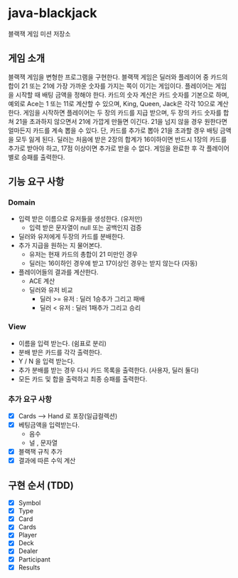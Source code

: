 # java-blackjack
블랙잭 게임 미션 저장소

## 게임 소개
블랙잭 게임을 변형한 프로그램을 구현한다. 블랙잭 게임은 딜러와 플레이어 중 카드의 합이 21 또는 21에 가장 가까운 숫자를 가지는 쪽이 이기는 게임이다.
플레이어는 게임을 시작할 때 배팅 금액을 정해야 한다. 카드의 숫자 계산은 카드 숫자를 기본으로 하며, 예외로 Ace는 1 또는 11로 계산할 수 있으며, King, Queen, Jack은 각각 10으로 계산한다.
게임을 시작하면 플레이어는 두 장의 카드를 지급 받으며, 두 장의 카드 숫자를 합쳐 21을 초과하지 않으면서 21에 가깝게 만들면 이긴다. 21을 넘지 않을 경우 원한다면 얼마든지 카드를 계속 뽑을 수 있다. 단, 카드를 추가로 뽑아 21을 초과할 경우 배팅 금액을 모두 잃게 된다.
딜러는 처음에 받은 2장의 합계가 16이하이면 반드시 1장의 카드를 추가로 받아야 하고, 17점 이상이면 추가로 받을 수 없다.
게임을 완료한 후 각 플레이어별로 승패를 출력한다.

## 기능 요구 사항

### Domain

- 입력 받은 이름으로 유저들을 생성한다. (유저만)
    - 입력 받은 문자열이 null 또는 공백인지 검증
- 딜러와 유저에게 두장의 카드를 분배한다.
- 추가 지급을 원하는 지 물어본다.
    - 유저는 현재 카드의 총합이 21 미만인 경우
    - 딜러는 16이하인 경우에 받고 17이상인 경우는 받지 않는다 (자동)
- 플레이어들의 결과를 계산한다. 
    - ACE 계산
    - 딜러와 유저 비교
        - 딜러 >= 유저 : 딜러 1승추가 그리고 패배
        - 딜러 < 유저 : 딜러 1패추가 그리고 승리     

### View

- 이름을 입력 받는다. (쉼표로 분리)
- 분배 받은 카드를 각각 출력한다.
- Y / N 을 입력 받는다.
- 추가 분배를 받는 경우 다시 카드 목록을 출력한다. (사용자, 딜러 둘다)
- 모든 카드 및 합을 출력하고 최종 승패를 출력한다.

### 추가 요구 사항

-[x] Cards --> Hand 로 포장(일급컬렉션)
-[x] 베팅금액을 입력받는다.
    - 음수
    - 널 , 문자열
-[x] 블랙잭 규칙 추가
-[x] 결과에 따른 수익 계산

## 구현 순서 (TDD)

- [x] Symbol
- [x] Type
- [x] Card
- [x] Cards
- [x] Player
- [x] Deck
- [x] Dealer
- [x] Participant
- [x] Results

